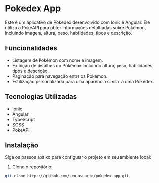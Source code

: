 # Pokedex App

Este é um aplicativo de Pokedex desenvolvido com Ionic e Angular. Ele utiliza a PokeAPI para obter informações detalhadas sobre Pokémon, incluindo imagem, altura, peso, habilidades, tipos e descrição.

## Funcionalidades

- Listagem de Pokémon com nome e imagem.
- Exibição de detalhes do Pokémon incluindo altura, peso, habilidades, tipos e descrição.
- Paginação para navegação entre os Pokémon.
- Estilização personalizada para uma aparência similar a uma Pokedex.

## Tecnologias Utilizadas

- Ionic
- Angular
- TypeScript
- SCSS
- PokeAPI

## Instalação

Siga os passos abaixo para configurar o projeto em seu ambiente local:

1. Clone o repositório:

```bash
git clone https://github.com/seu-usuario/pokedex-app.git
